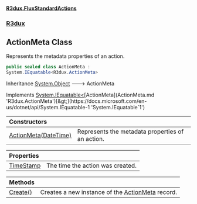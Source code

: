 #### [R3dux.FluxStandardActions](R3dux.FluxStandardActions.md 'R3dux.FluxStandardActions')
### [R3dux](R3dux.FluxStandardActions.md#R3dux 'R3dux')

## ActionMeta Class

Represents the metadata properties of an action.

```csharp
public sealed class ActionMeta :
System.IEquatable<R3dux.ActionMeta>
```

Inheritance [System.Object](https://docs.microsoft.com/en-us/dotnet/api/System.Object 'System.Object') &#129106; ActionMeta

Implements [System.IEquatable&lt;](https://docs.microsoft.com/en-us/dotnet/api/System.IEquatable-1 'System.IEquatable`1')[ActionMeta](ActionMeta.md 'R3dux.ActionMeta')[&gt;](https://docs.microsoft.com/en-us/dotnet/api/System.IEquatable-1 'System.IEquatable`1')

| Constructors | |
| :--- | :--- |
| [ActionMeta(DateTime)](ActionMeta.ActionMeta(DateTime).md 'R3dux.ActionMeta.ActionMeta(System.DateTime)') | Represents the metadata properties of an action. |

| Properties | |
| :--- | :--- |
| [TimeStamp](ActionMeta.TimeStamp.md 'R3dux.ActionMeta.TimeStamp') | The time the action was created. |

| Methods | |
| :--- | :--- |
| [Create()](ActionMeta.Create().md 'R3dux.ActionMeta.Create()') | Creates a new instance of the [ActionMeta](ActionMeta.md 'R3dux.ActionMeta') record. |
